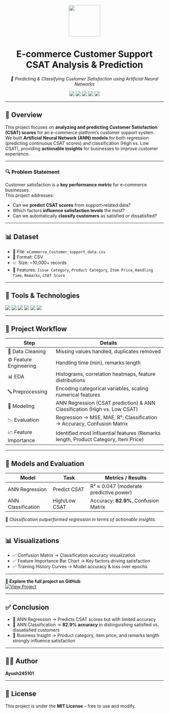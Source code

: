 <p align="center">
  <img src="https://cdn-icons-png.flaticon.com/512/2331/2331970.png" width="100" />
  <h1 align="center">E-commerce Customer Support CSAT Analysis & Prediction</h1>
  <p align="center"><em>🤖 Predicting & Classifying Customer Satisfaction using Artificial Neural Networks</em></p>
</p>

<p align="center">
  <img src="https://img.shields.io/badge/Status-Completed-brightgreen?style=flat-square" />
  <img src="https://img.shields.io/badge/Python-3.10-blue.svg?style=flat-square" />
  <img src="https://img.shields.io/badge/TensorFlow-2.x-orange?style=flat-square&logo=tensorflow" />
  <img src="https://img.shields.io/badge/License-MIT-blue.svg?style=flat-square" />
  <img src="https://img.shields.io/badge/Contributions-Welcome-ff69b4?style=flat-square" />
</p>

---

## 📌 Overview

This project focuses on **analyzing and predicting Customer Satisfaction (CSAT) scores** for an e-commerce platform’s customer support system.  
We built **Artificial Neural Network (ANN) models** for both regression (predicting continuous CSAT scores) and classification (High vs. Low CSAT), providing **actionable insights** for businesses to improve customer experience.

---

### 🔍 Problem Statement

Customer satisfaction is a **key performance metric** for e-commerce businesses.  
This project addresses:
- Can we **predict CSAT scores** from support-related data?  
- Which factors **influence satisfaction levels** the most?  
- Can we automatically **classify customers** as satisfied or dissatisfied?  

---

## 📊 Dataset

- 📂 File: `eCommerce_Customer_support_data.csv`  
- 🧾 Format: CSV  
- 📈 Size: ~10,000+ records  
- 🎯 Features: `Issue Category`, `Product Category`, `Item Price`, `Handling Time`, `Remarks`, `CSAT Score`

---

## 🔧 Tools & Technologies

<p>
  <img src="https://img.shields.io/badge/Pandas-150458?style=flat&logo=pandas&logoColor=white" />
  <img src="https://img.shields.io/badge/Numpy-013243?style=flat&logo=numpy&logoColor=white" />
  <img src="https://img.shields.io/badge/Matplotlib-FB9820?style=flat&logo=python&logoColor=white" />
  <img src="https://img.shields.io/badge/Seaborn-3776AB?style=flat&logo=python&logoColor=white" />
  <img src="https://img.shields.io/badge/Scikit--learn-F7931E?style=flat&logo=scikit-learn&logoColor=white" />
  <img src="https://img.shields.io/badge/TensorFlow-orange?style=flat&logo=tensorflow&logoColor=white" />
</p>

---

## 🚀 Project Workflow

| Step                   | Details                                                                 |
|------------------------|-------------------------------------------------------------------------|
| 🧹 Data Cleaning       | Missing values handled, duplicates removed                             |
| ⚙️ Feature Engineering | Handling time (min), remarks length                                    |
| 📊 EDA                 | Histograms, correlation heatmaps, feature distributions                |
| 🔤 Preprocessing       | Encoding categorical variables, scaling numerical features             |
| 🧠 Modeling            | ANN Regression (CSAT prediction) & ANN Classification (High vs. Low CSAT) |
| 📉 Evaluation          | Regression → MSE, MAE, R²; Classification → Accuracy, Confusion Matrix |
| 📈 Feature Importance  | Identified most influential features (Remarks length, Product Category, Item Price) |

---

## 🧠 Models and Evaluation

| Model                  | Task         | Metrics / Results                       |
|------------------------|-------------|-----------------------------------------|
| ANN Regression         | Predict CSAT | R² ≈ 0.047 (moderate predictive power)  |
| ANN Classification     | High/Low CSAT | Accuracy: **82.9%**, Confusion Matrix   |

📌 *Classification outperformed regression in terms of actionable insights.*

---

## 📊 Visualizations

- ✅ Confusion Matrix → Classification accuracy visualization  
- ✅ Feature Importance Bar Chart → Key factors driving satisfaction  
- ✅ Training History Curves → Model accuracy & loss over epochs  

---

👀 **Explore the full project on GitHub**:  
[![View Project](https://img.shields.io/badge/View_Project-GitHub-black)](https://github.com/Ayush245101/DeepCSAT-E-Commerce-Customer-Satisfaction-Score-Prediction/tree/main)

---

## ✅ Conclusion

- 📌 ANN Regression → Predicts CSAT scores but with limited accuracy  
- 📌 ANN Classification → **82.9% accuracy** in distinguishing satisfied vs. dissatisfied customers  
- 📌 Business Insight → Product category, item price, and remarks length strongly influence satisfaction  

---

## 👨‍💻 Author

**Ayush245101**

---

## 📜 License

This project is under the **MIT License** – free to use and modify.
